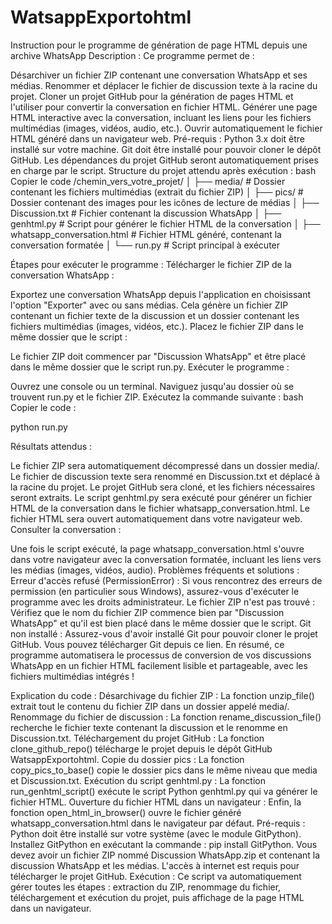 # WatsappExportohtml


Instruction pour le programme de génération de page HTML depuis une archive WhatsApp
Description :
Ce programme permet de :

Désarchiver un fichier ZIP contenant une conversation WhatsApp et ses médias.
Renommer et déplacer le fichier de discussion texte à la racine du projet.
Cloner un projet GitHub pour la génération de pages HTML et l'utiliser pour convertir la conversation en fichier HTML.
Générer une page HTML interactive avec la conversation, incluant les liens pour les fichiers multimédias (images, vidéos, audio, etc.).
Ouvrir automatiquement le fichier HTML généré dans un navigateur web.
Pré-requis :
Python 3.x doit être installé sur votre machine.
Git doit être installé pour pouvoir cloner le dépôt GitHub.
Les dépendances du projet GitHub seront automatiquement prises en charge par le script.
Structure du projet attendu après exécution :
bash
Copier le code
/chemin_vers_votre_projet/
│
├── media/                       # Dossier contenant les fichiers multimédias (extrait du fichier ZIP)
│
├── pics/                        # Dossier contenant des images pour les icônes de lecture de médias
│
├── Discussion.txt               # Fichier contenant la discussion WhatsApp
│
├── genhtml.py                   # Script pour générer le fichier HTML de la conversation
│
├── whatsapp_conversation.html    # Fichier HTML généré, contenant la conversation formatée
│
└── run.py                       # Script principal à exécuter

Étapes pour exécuter le programme :
Télécharger le fichier ZIP de la conversation WhatsApp :

Exportez une conversation WhatsApp depuis l'application en choisissant l'option "Exporter" avec ou sans médias. Cela génère un fichier ZIP contenant un fichier texte de la discussion et un dossier contenant les fichiers multimédias (images, vidéos, etc.).
Placez le fichier ZIP dans le même dossier que le script :

Le fichier ZIP doit commencer par "Discussion WhatsApp" et être placé dans le même dossier que le script run.py.
Exécuter le programme :

Ouvrez une console ou un terminal.
Naviguez jusqu'au dossier où se trouvent run.py et le fichier ZIP.
Exécutez la commande suivante :
bash
Copier le code :

python run.py

Résultats attendus :

Le fichier ZIP sera automatiquement décompressé dans un dossier media/.
Le fichier de discussion texte sera renommé en Discussion.txt et déplacé à la racine du projet.
Le projet GitHub sera cloné, et les fichiers nécessaires seront extraits.
Le script genhtml.py sera exécuté pour générer un fichier HTML de la conversation dans le fichier whatsapp_conversation.html.
Le fichier HTML sera ouvert automatiquement dans votre navigateur web.
Consulter la conversation :

Une fois le script exécuté, la page whatsapp_conversation.html s'ouvre dans votre navigateur avec la conversation formatée, incluant les liens vers les médias (images, vidéos, audio).
Problèmes fréquents et solutions :
Erreur d'accès refusé (PermissionError) : Si vous rencontrez des erreurs de permission (en particulier sous Windows), assurez-vous d'exécuter le programme avec les droits administrateur.
Le fichier ZIP n'est pas trouvé : Vérifiez que le nom du fichier ZIP commence bien par "Discussion WhatsApp" et qu'il est bien placé dans le même dossier que le script.
Git non installé : Assurez-vous d'avoir installé Git pour pouvoir cloner le projet GitHub. Vous pouvez télécharger Git depuis ce lien.
En résumé, ce programme automatisera le processus de conversion de vos discussions WhatsApp en un fichier HTML facilement lisible et partageable, avec les fichiers multimédias intégrés !



Explication du code :
Désarchivage du fichier ZIP : La fonction unzip_file() extrait tout le contenu du fichier ZIP dans un dossier appelé media/.
Renommage du fichier de discussion : La fonction rename_discussion_file() recherche le fichier texte contenant la discussion et le renomme en Discussion.txt.
Téléchargement du projet GitHub : La fonction clone_github_repo() télécharge le projet depuis le dépôt GitHub WatsappExportohtml.
Copie du dossier pics : La fonction copy_pics_to_base() copie le dossier pics dans le même niveau que media et Discussion.txt.
Exécution du script genhtml.py : La fonction run_genhtml_script() exécute le script Python genhtml.py qui va générer le fichier HTML.
Ouverture du fichier HTML dans un navigateur : Enfin, la fonction open_html_in_browser() ouvre le fichier généré whatsapp_conversation.html dans le navigateur par défaut.
Pré-requis :
Python doit être installé sur votre système (avec le module GitPython).
Installez GitPython en exécutant la commande : pip install GitPython.
Vous devez avoir un fichier ZIP nommé Discussion WhatsApp.zip et contenant la discussion WhatsApp et les médias.
L'accès à internet est requis pour télécharger le projet GitHub.
Exécution :
Ce script va automatiquement gérer toutes les étapes : extraction du ZIP, renommage du fichier, téléchargement et exécution du projet, puis affichage de la page HTML dans un navigateur.
